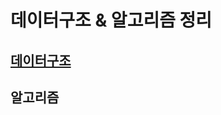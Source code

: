 # 데이터구조 & 알고리즘 정리

## [데이터구조](https://github.com/Semibro/DataStructure_Algorithm/tree/main/Data_Structure)

## 알고리즘
